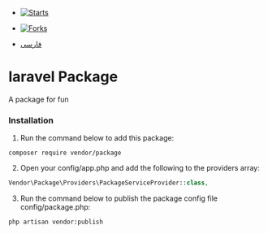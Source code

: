 - [![Starts](https://img.shields.io/github/stars/miladimos/package-skeleton?style=flat&logo=github)](https://github.com/miladimos/package-skeleton/forks)
- [![Forks](https://img.shields.io/github/forks/miladimos/package-skeleton?style=flat&logo=github)](https://github.com/miladimos/package-skeleton/stargazers)

- [فارسی](README.md)

# laravel Package
  A package for fun

### Installation

1. Run the command below to add this package:
```
composer require vendor/package
```

2. Open your config/app.php and add the following to the providers array:
```php
Vendor\Package\Providers\PackageServiceProvider::class,
```

3. Run the command below to publish the package config file config/package.php:
```
php artisan vendor:publish
```
